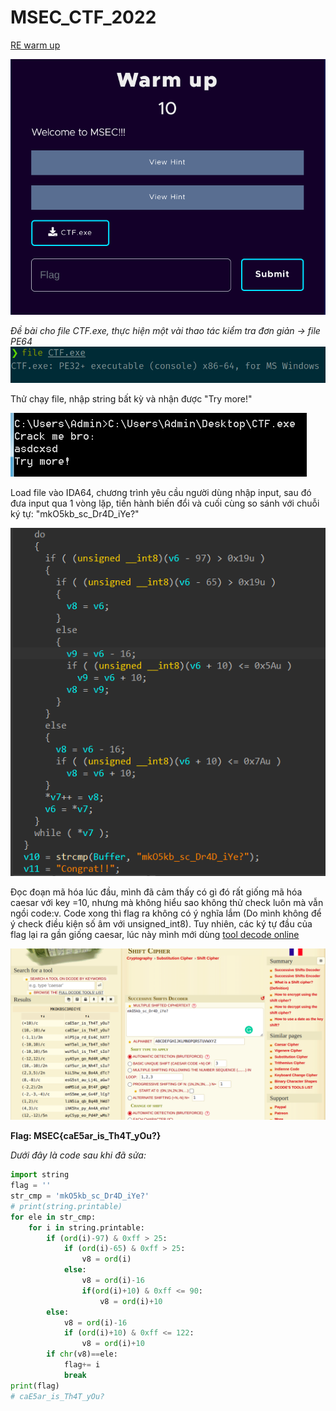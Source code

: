 # MSEC_CTF_2022
[RE warm up](https://github.com/n33r9/MSEC_CTF_2022/tree/master/re/re00_warmup)

![](https://github.com/n33r9/MSEC_CTF_2022/blob/master/re/re00_warmup/image/warmup.png)

*Đề bài cho file CTF.exe, thực hiện một vài thao tác kiểm tra đơn giản -> file PE64*
![](https://github.com/n33r9/MSEC_CTF_2022/blob/master/re/re00_warmup/image/checkfile.png)

Thử chạy file, nhập string bất kỳ và nhận được "Try more!"

![](https://github.com/n33r9/MSEC_CTF_2022/blob/master/re/re00_warmup/image/runfile.png)

Load file vào IDA64, chương trình yêu cầu người dùng nhập input, sau đó đưa input qua 1 vòng lặp, tiến hành biến đổi và cuối cùng so sánh với chuỗi ký tự: "mkO5kb_sc_Dr4D_iYe?"

![](https://github.com/n33r9/MSEC_CTF_2022/blob/master/re/re00_warmup/image/ida64.png)

Đọc đoạn mã hóa lúc đầu, mình đã cảm thấy có gì đó rất giống mã hóa caesar với key =10, nhưng mà không hiểu sao không thử check luôn mà vẫn ngồi code:v. Code xong thì flag ra không có ý nghĩa lắm (Do mình không để ý check điều kiện số âm với unsigned_int8). Tuy nhiên, các ký tự đầu của flag lại ra gần giống caesar, lúc này mình mới dùng [tool decode online](https://www.dcode.fr/shift-cipher)

![](https://github.com/n33r9/MSEC_CTF_2022/blob/master/re/re00_warmup/image/decode.png)

**Flag: MSEC{caE5ar_is_Th4T_yOu?}**

*Dưới đây là code sau khi đã sửa:*
```python
import string
flag = ''
str_cmp = 'mkO5kb_sc_Dr4D_iYe?'
# print(string.printable)
for ele in str_cmp:
    for i in string.printable:
        if (ord(i)-97) & 0xff > 25:
            if (ord(i)-65) & 0xff > 25:
                v8 = ord(i)
            else:
                v8 = ord(i)-16
                if(ord(i)+10) & 0xff <= 90:
                    v8 = ord(i)+10
        else:
            v8 = ord(i)-16
            if (ord(i)+10) & 0xff <= 122:
                v8 = ord(i)+10
        if chr(v8)==ele:
            flag+= i
            break
print(flag)
# caE5ar_is_Th4T_yOu?
```

